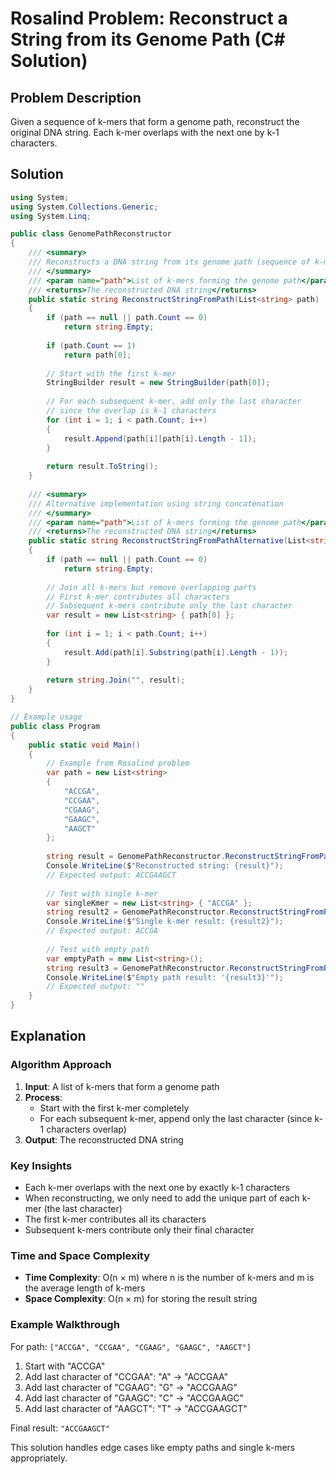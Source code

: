 # Rosalind Problem: Reconstruct a String from its Genome Path (C# Solution)

## Problem Description

Given a sequence of k-mers that form a genome path, reconstruct the original DNA string. Each k-mer overlaps with the next one by k-1 characters.

## Solution

```csharp
using System;
using System.Collections.Generic;
using System.Linq;

public class GenomePathReconstructor
{
    /// <summary>
    /// Reconstructs a DNA string from its genome path (sequence of k-mers)
    /// </summary>
    /// <param name="path">List of k-mers forming the genome path</param>
    /// <returns>The reconstructed DNA string</returns>
    public static string ReconstructStringFromPath(List<string> path)
    {
        if (path == null || path.Count == 0)
            return string.Empty;
        
        if (path.Count == 1)
            return path[0];
        
        // Start with the first k-mer
        StringBuilder result = new StringBuilder(path[0]);
        
        // For each subsequent k-mer, add only the last character
        // since the overlap is k-1 characters
        for (int i = 1; i < path.Count; i++)
        {
            result.Append(path[i][path[i].Length - 1]);
        }
        
        return result.ToString();
    }
    
    /// <summary>
    /// Alternative implementation using string concatenation
    /// </summary>
    /// <param name="path">List of k-mers forming the genome path</param>
    /// <returns>The reconstructed DNA string</returns>
    public static string ReconstructStringFromPathAlternative(List<string> path)
    {
        if (path == null || path.Count == 0)
            return string.Empty;
        
        // Join all k-mers but remove overlapping parts
        // First k-mer contributes all characters
        // Subsequent k-mers contribute only the last character
        var result = new List<string> { path[0] };
        
        for (int i = 1; i < path.Count; i++)
        {
            result.Add(path[i].Substring(path[i].Length - 1));
        }
        
        return string.Join("", result);
    }
}

// Example usage
public class Program
{
    public static void Main()
    {
        // Example from Rosalind problem
        var path = new List<string>
        {
            "ACCGA",
            "CCGAA", 
            "CGAAG",
            "GAAGC",
            "AAGCT"
        };
        
        string result = GenomePathReconstructor.ReconstructStringFromPath(path);
        Console.WriteLine($"Reconstructed string: {result}");
        // Expected output: ACCGAAGCT
        
        // Test with single k-mer
        var singleKmer = new List<string> { "ACCGA" };
        string result2 = GenomePathReconstructor.ReconstructStringFromPath(singleKmer);
        Console.WriteLine($"Single k-mer result: {result2}");
        // Expected output: ACCGA
        
        // Test with empty path
        var emptyPath = new List<string>();
        string result3 = GenomePathReconstructor.ReconstructStringFromPath(emptyPath);
        Console.WriteLine($"Empty path result: '{result3}'");
        // Expected output: ""
    }
}
```

## Explanation

### Algorithm Approach

1. **Input**: A list of k-mers that form a genome path
2. **Process**: 
   - Start with the first k-mer completely
   - For each subsequent k-mer, append only the last character (since k-1 characters overlap)
3. **Output**: The reconstructed DNA string

### Key Insights

- Each k-mer overlaps with the next one by exactly k-1 characters
- When reconstructing, we only need to add the unique part of each k-mer (the last character)
- The first k-mer contributes all its characters
- Subsequent k-mers contribute only their final character

### Time and Space Complexity

- **Time Complexity**: O(n × m) where n is the number of k-mers and m is the average length of k-mers
- **Space Complexity**: O(n × m) for storing the result string

### Example Walkthrough

For path: `["ACCGA", "CCGAA", "CGAAG", "GAAGC", "AAGCT"]`

1. Start with "ACCGA"
2. Add last character of "CCGAA": "A" → "ACCGAA"
3. Add last character of "CGAAG": "G" → "ACCGAAG"
4. Add last character of "GAAGC": "C" → "ACCGAAGC"
5. Add last character of "AAGCT": "T" → "ACCGAAGCT"

Final result: `"ACCGAAGCT"`

This solution handles edge cases like empty paths and single k-mers appropriately.

